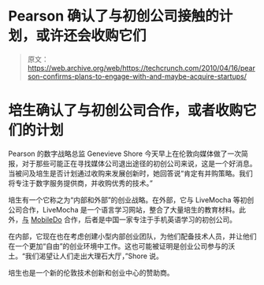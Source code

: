# Pearson 确认了与初创公司接触的计划，或许还会收购它们

> 原文：<https://web.archive.org/web/https://techcrunch.com/2010/04/16/pearson-confirms-plans-to-engage-with-and-maybe-acquire-startups/>

# 培生确认了与初创公司合作，或者收购它们的计划

Pearson 的数字战略总监 Genevieve Shore 今天早上在伦敦向媒体做了一次简报，对于那些可能正在寻找媒体公司退出途径的初创公司来说，这是一个好消息。当被问及培生是否计划通过收购来发展创新时，她回答说“肯定有并购策略。我们将专注于数字服务提供商，并收购优秀的技术。”

培生有一个它称之为“内部和外部”的创业战略。在外部，它与 LiveMocha 等初创公司合作，LiveMocha 是一个语言学习网站，整合了大量培生的教育材料。此外，[与](https://web.archive.org/web/20221208042232/https://beta.techcrunch.com/2010/02/01/nokia-pearson-mobiledu/) [MobileDo](https://web.archive.org/web/20221208042232/http://www.mobiledu.com/) 合作，后者是中国一家专注于手机英语学习的初创公司。

在内部，它现在也在考虑创建小型内部创业团队，为他们配备技术人员，并让他们在一个更加“自由”的创业环境中工作。这也可能被证明是创业公司参与的沃土。“我们渴望让人们走出大理石大厅，”Shore 说。

培生也是一个新的伦敦技术创新和创业中心的赞助商。